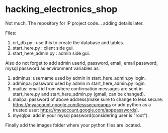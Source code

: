 # hacking_electronics_shop
Not much. The repository for IP project code... adding details later.

Files:
1. crt_db.py : use this to create the database and tables.
2. start_here.py : client side gui.
3. start_here_admin.py : admin side gui.

Also do not forget to add admin userid, password, email, email password, mysql password as environment variables as:

1. adminus: username used by admin in start_here_admin.py login.
2. adminpa: password used by admin in start_here_admin.py login.
3. mailus: email id from where confirmation messages are sent in start_here.py and start_here_admin.py (gmail, can be changed).
4. mailpa: password of above address(make sure to change to less secure: https://myaccount.google.com/lesssecureapps
           or add python as a trusted user: https://myaccount.google.com/apppasswords).
5. mysqlpa: add in your mysql password(considering user is "root").

Finally add the images folder where your python files are located.
